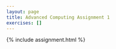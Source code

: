 ```yaml
---
layout: page
title: Advanced Computing Assignment 1
exercises: []
---
```


{% include assignment.html %}
